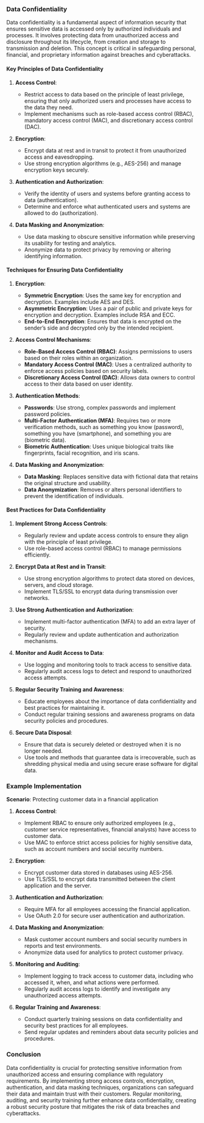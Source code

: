 ### Data Confidentiality

Data confidentiality is a fundamental aspect of information security that ensures sensitive data is accessed only by authorized individuals and processes. It involves protecting data from unauthorized access and disclosure throughout its lifecycle, from creation and storage to transmission and deletion. This concept is critical in safeguarding personal, financial, and proprietary information against breaches and cyberattacks.

#### Key Principles of Data Confidentiality

1. **Access Control**:
   - Restrict access to data based on the principle of least privilege, ensuring that only authorized users and processes have access to the data they need.
   - Implement mechanisms such as role-based access control (RBAC), mandatory access control (MAC), and discretionary access control (DAC).

2. **Encryption**:
   - Encrypt data at rest and in transit to protect it from unauthorized access and eavesdropping.
   - Use strong encryption algorithms (e.g., AES-256) and manage encryption keys securely.

3. **Authentication and Authorization**:
   - Verify the identity of users and systems before granting access to data (authentication).
   - Determine and enforce what authenticated users and systems are allowed to do (authorization).

4. **Data Masking and Anonymization**:
   - Use data masking to obscure sensitive information while preserving its usability for testing and analytics.
   - Anonymize data to protect privacy by removing or altering identifying information.

#### Techniques for Ensuring Data Confidentiality

1. **Encryption**:
   - **Symmetric Encryption**: Uses the same key for encryption and decryption. Examples include AES and DES.
   - **Asymmetric Encryption**: Uses a pair of public and private keys for encryption and decryption. Examples include RSA and ECC.
   - **End-to-End Encryption**: Ensures that data is encrypted on the sender’s side and decrypted only by the intended recipient.

2. **Access Control Mechanisms**:
   - **Role-Based Access Control (RBAC)**: Assigns permissions to users based on their roles within an organization.
   - **Mandatory Access Control (MAC)**: Uses a centralized authority to enforce access policies based on security labels.
   - **Discretionary Access Control (DAC)**: Allows data owners to control access to their data based on user identity.

3. **Authentication Methods**:
   - **Passwords**: Use strong, complex passwords and implement password policies.
   - **Multi-Factor Authentication (MFA)**: Requires two or more verification methods, such as something you know (password), something you have (smartphone), and something you are (biometric data).
   - **Biometric Authentication**: Uses unique biological traits like fingerprints, facial recognition, and iris scans.

4. **Data Masking and Anonymization**:
   - **Data Masking**: Replaces sensitive data with fictional data that retains the original structure and usability.
   - **Data Anonymization**: Removes or alters personal identifiers to prevent the identification of individuals.

#### Best Practices for Data Confidentiality

1. **Implement Strong Access Controls**:
   - Regularly review and update access controls to ensure they align with the principle of least privilege.
   - Use role-based access control (RBAC) to manage permissions efficiently.

2. **Encrypt Data at Rest and in Transit**:
   - Use strong encryption algorithms to protect data stored on devices, servers, and cloud storage.
   - Implement TLS/SSL to encrypt data during transmission over networks.

3. **Use Strong Authentication and Authorization**:
   - Implement multi-factor authentication (MFA) to add an extra layer of security.
   - Regularly review and update authentication and authorization mechanisms.

4. **Monitor and Audit Access to Data**:
   - Use logging and monitoring tools to track access to sensitive data.
   - Regularly audit access logs to detect and respond to unauthorized access attempts.

5. **Regular Security Training and Awareness**:
   - Educate employees about the importance of data confidentiality and best practices for maintaining it.
   - Conduct regular training sessions and awareness programs on data security policies and procedures.

6. **Secure Data Disposal**:
   - Ensure that data is securely deleted or destroyed when it is no longer needed.
   - Use tools and methods that guarantee data is irrecoverable, such as shredding physical media and using secure erase software for digital data.

### Example Implementation

**Scenario**: Protecting customer data in a financial application

1. **Access Control**:
   - Implement RBAC to ensure only authorized employees (e.g., customer service representatives, financial analysts) have access to customer data.
   - Use MAC to enforce strict access policies for highly sensitive data, such as account numbers and social security numbers.

2. **Encryption**:
   - Encrypt customer data stored in databases using AES-256.
   - Use TLS/SSL to encrypt data transmitted between the client application and the server.

3. **Authentication and Authorization**:
   - Require MFA for all employees accessing the financial application.
   - Use OAuth 2.0 for secure user authentication and authorization.

4. **Data Masking and Anonymization**:
   - Mask customer account numbers and social security numbers in reports and test environments.
   - Anonymize data used for analytics to protect customer privacy.

5. **Monitoring and Auditing**:
   - Implement logging to track access to customer data, including who accessed it, when, and what actions were performed.
   - Regularly audit access logs to identify and investigate any unauthorized access attempts.

6. **Regular Training and Awareness**:
   - Conduct quarterly training sessions on data confidentiality and security best practices for all employees.
   - Send regular updates and reminders about data security policies and procedures.

### Conclusion

Data confidentiality is crucial for protecting sensitive information from unauthorized access and ensuring compliance with regulatory requirements. By implementing strong access controls, encryption, authentication, and data masking techniques, organizations can safeguard their data and maintain trust with their customers. Regular monitoring, auditing, and security training further enhance data confidentiality, creating a robust security posture that mitigates the risk of data breaches and cyberattacks.